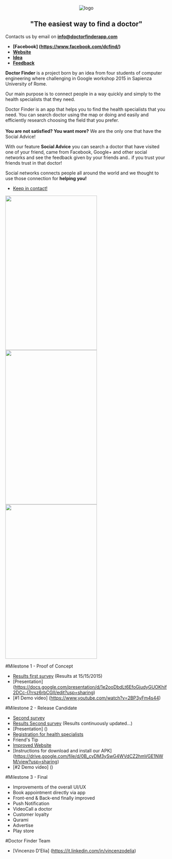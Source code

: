 
<p align="center">
<img src="http://i.imgur.com/yA4qahd.png" href"http://doctorfinderapp.com" alt="logo" height="auto" width="auto">
 <b> <h2 align="center"> "The easiest way to find a doctor" </h2></b>
</p>

Contacts us by email on **info@doctorfinderapp.com**

- **[Facebook] (https://www.facebook.com/dcfind/)**
- **[Website](http://www.doctorfinderapp.com/)**
- **[Idea](https://drive.google.com/file/d/0BzzTdF5hw0YRbmhoUkJfalRNRnM/view?usp=sharing)**
- **[Feedback](http://goo.gl/forms/Tbt5klLhCW=)**


**Doctor Finder** is a project born by an idea from four students of computer engineering where challenging in Google workshop 2015 in Sapienza University of Rome. 

Our main purpose is to connect people in a way quickly and simply to the health specialists that they need.

Doctor Finder is an app that helps you to find the health specialists that you need.
You can search doctor using the map or doing and easily and efficiently research choosing the field that you prefer.
<br> <br>
**You are not satisfied? You want more?** We are the only one that have the Social Advice!

With our feature **Social Advice** you can search a doctor that have visited one of your friend, came from Facebook, Google+ and other social networks and see the feedback given by your friends and.. if you trust your friends trust in that doctor!

Social networks connects people all around the world and we thought to use those connection for **helping you!**

* [Keep in contact!](https://docs.google.com/forms/d/1qEf-MEshVbQAtGlmjehQi88D2bEklCuuETe7Gz9Xb80/edit?usp=sharing)

<img src="http://i.imgur.com/xiWW6Hv.png" height="480" width="285"/>
<img src="http://i.imgur.com/6VHumjJ.png" height="480" width="285"/> 
<img src="http://i.imgur.com/vaZ1QQr.png" height="480" width="285"/>



#Milestone 1 - Proof of Concept
* [Results first survey](https://www.mediafire.com/convkey/a2e8/04qe2mddku2sdul6g.jpg) (Results at 15/15/2015)
* [Presentation] (https://docs.google.com/presentation/d/1e2ooDbdLt6EfoGjudyGUOKhif2DCc-I7rrsz6rbCGII/edit?usp=sharing) 
* [#1 Demo video] (https://www.youtube.com/watch?v=2BP3yFm4s44)

#Milestone 2 - Release Candidate

* [Second survey](http://goo.gl/forms/SM149jvxNC)
* [Results Second survey](https://docs.google.com/forms/d/1tBpFF8EJFsCzFIZ7Ic06JE3pYEB8dFVHJU0tlvyriDE/viewanalytics?usp=form_confirm) (Results continuously updated...)
* [Presentation] ()
* [Registration for health specialists](https://docs.google.com/forms/d/181fRG5ppgIeGdW6VjJZtXz3joc3ldIfCunl58GPcxi8/edit?usp=sharing) 
* Friend's Tip
* [Improved Website](http://www.doctorfinderapp.com/)
* [Instructions for download and install our APK] (https://drive.google.com/file/d/0B_cyDM3ySwG4WVdCZ2hmVGE1NWM/view?usp=sharing)
* [#2 Demo video] ()

#Milestone 3 - Final

* Improvements of the overall UI/UX
* Book appointment directly via app
* Front-end & Back-end finally improved
* Push Notification
* VideoCall a doctor
* Customer loyalty
* Qurami
* Advertise
* Play store


#Doctor Finder Team

* [Vincenzo D'Elia] (https://it.linkedin.com/in/vincenzodelia)

